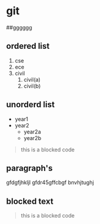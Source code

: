 # git
##gggggg
## ordered list
1. cse
2. ece
3. civil
      1. civil(a)
      2. civil(b)
## unorderd list
- year1
- year2
    * year2a
    * year2b

> this is a blocked code

## paragraph's
gfdgfjhkljl
gfdr45gffcbgf
bnvhjtughj
## blocked text
> this is a blocked code
